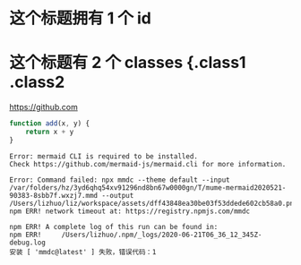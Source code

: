#  这个标题拥有 1 个 id
  
  
#  这个标题有 2 个 classes {.class1 .class2
  
  
https://github.com
  
```javascript
function add(x, y) {
    return x + y
}
```
  

```
Error: mermaid CLI is required to be installed.
Check https://github.com/mermaid-js/mermaid.cli for more information.

Error: Command failed: npx mmdc --theme default --input /var/folders/hz/3yd6qhq54xv91296nd8bn67w0000gn/T/mume-mermaid2020521-90383-8sbb7f.wxzj7.mmd --output /Users/lizhuo/liz/workspace/assets/dff43848ea30be03f53ddede602cb58a0.png
npm ERR! network timeout at: https://registry.npmjs.com/mmdc

npm ERR! A complete log of this run can be found in:
npm ERR!     /Users/lizhuo/.npm/_logs/2020-06-21T06_36_12_345Z-debug.log
安装 [ 'mmdc@latest' ] 失败，错误代码：1

```  

  